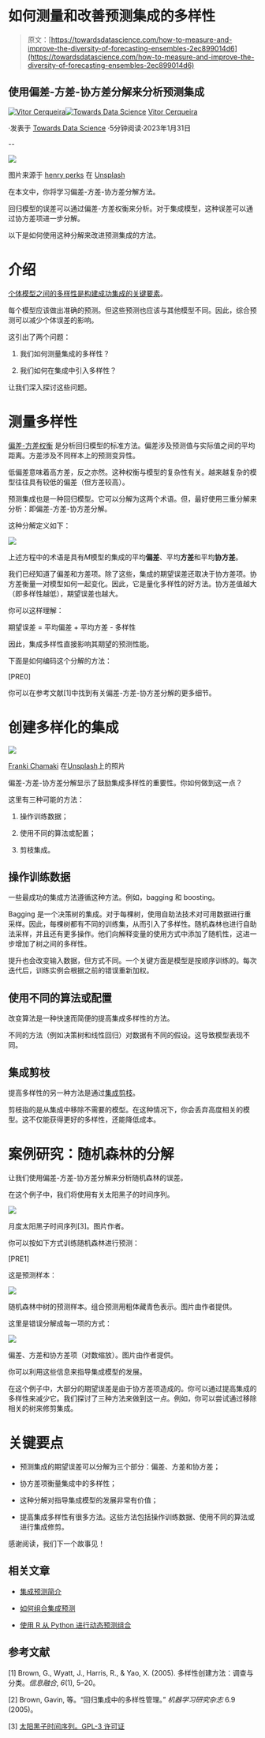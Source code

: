# 如何测量和改善预测集成的多样性

> 原文：[https://towardsdatascience.com/how-to-measure-and-improve-the-diversity-of-forecasting-ensembles-2ec899014d6](https://towardsdatascience.com/how-to-measure-and-improve-the-diversity-of-forecasting-ensembles-2ec899014d6)

## 使用偏差-方差-协方差分解来分析预测集成

[](https://vcerq.medium.com/?source=post_page-----2ec899014d6--------------------------------)[![Vitor Cerqueira](../Images/9e52f462c6bc20453d3ea273eb52114b.png)](https://vcerq.medium.com/?source=post_page-----2ec899014d6--------------------------------)[](https://towardsdatascience.com/?source=post_page-----2ec899014d6--------------------------------)[![Towards Data Science](../Images/a6ff2676ffcc0c7aad8aaf1d79379785.png)](https://towardsdatascience.com/?source=post_page-----2ec899014d6--------------------------------) [Vitor Cerqueira](https://vcerq.medium.com/?source=post_page-----2ec899014d6--------------------------------)

·发表于 [Towards Data Science](https://towardsdatascience.com/?source=post_page-----2ec899014d6--------------------------------) ·5分钟阅读·2023年1月31日

--

![](../Images/d94f4cf481cefb4c8be97700d5b30f16.png)

图片来源于 [henry perks](https://unsplash.com/@hjkp?utm_source=medium&utm_medium=referral) 在 [Unsplash](https://unsplash.com/?utm_source=medium&utm_medium=referral)

在本文中，你将学习偏差-方差-协方差分解方法。

回归模型的误差可以通过偏差-方差权衡来分析。对于集成模型，这种误差可以通过协方差项进一步分解。

以下是如何使用这种分解来改进预测集成的方法。

# 介绍

[个体模型之间的多样性是构建成功集成的关键要素](https://medium.com/towards-data-science/introduction-to-forecasting-ensembles-f63877a2498)。

每个模型应该做出准确的预测。但这些预测也应该与其他模型不同。因此，综合预测可以减少个体误差的影响。

这引出了两个问题：

1.  我们如何测量集成的多样性？

1.  我们如何在集成中引入多样性？

让我们深入探讨这些问题。

# 测量多样性

[偏差-方差权衡](https://en.wikipedia.org/wiki/Bias%E2%80%93variance_tradeoff) 是分析回归模型的标准方法。偏差涉及预测值与实际值之间的平均距离。方差涉及不同样本上的预测变异性。

低偏差意味着高方差，反之亦然。这种权衡与模型的复杂性有关。越来越复杂的模型往往具有较低的偏差（但方差较高）。

预测集成也是一种回归模型。它可以分解为这两个术语。但，最好使用三重分解来分析：即偏差-方差-协方差分解。

这种分解定义如下：

![](../Images/9b3271c2f80ab92a67e2d8e7e3ba1b01.png)

上述方程中的术语是具有*M*模型的集成的平均**偏差**、平均**方差**和平均**协方差**。

我们已经知道了偏差和方差项。除了这些，集成的期望误差还取决于协方差项。协方差衡量一对模型如何一起变化。因此，它是量化多样性的好方法。协方差值越大（即多样性越低），期望误差也越大。

你可以这样理解：

期望误差 = 平均偏差 + 平均方差 - 多样性

因此，集成多样性直接影响其期望的预测性能。

下面是如何编码这个分解的方法：

[PRE0]

你可以在参考文献[1]中找到有关偏差-方差-协方差分解的更多细节。

# 创建多样化的集成

![](../Images/824f30893b63861cbb7964846e43cce6.png)

[Franki Chamaki](https://unsplash.com/@franki?utm_source=medium&utm_medium=referral) 在[Unsplash](https://unsplash.com/?utm_source=medium&utm_medium=referral)上的照片

偏差-方差-协方差分解显示了鼓励集成多样性的重要性。你如何做到这一点？

这里有三种可能的方法：

1.  操作训练数据；

1.  使用不同的算法或配置；

1.  剪枝集成。

## 操作训练数据

一些最成功的集成方法遵循这种方法。例如，bagging 和 boosting。

Bagging 是一个决策树的集成。对于每棵树，使用自助法技术对可用数据进行重采样。因此，每棵树都有不同的训练集，从而引入了多样性。随机森林也进行自助法采样，并且还有更多操作。他们向解释变量的使用方式中添加了随机性，这进一步增加了树之间的多样性。

提升也会改变输入数据，但方式不同。一个关键方面是模型是按顺序训练的。每次迭代后，训练实例会根据之前的错误重新加权。

## 使用不同的算法或配置

改变算法是一种快速而简便的提高集成多样性的方法。

不同的方法（例如决策树和线性回归）对数据有不同的假设。这导致模型表现不同。

## 集成剪枝

提高多样性的另一种方法是通过[集成剪枝](https://medium.com/towards-data-science/introduction-to-forecasting-ensembles-f63877a2498)。

剪枝指的是从集成中移除不需要的模型。在这种情况下，你会丢弃高度相关的模型。这不仅能获得更好的多样性，还能降低成本。

# 案例研究：随机森林的分解

让我们使用偏差-方差-协方差分解来分析随机森林的误差。

在这个例子中，我们将使用有关太阳黑子的时间序列。

![](../Images/0670aaa0a6b51386eb1d61e2c54e2af4.png)

月度太阳黑子时间序列[3]。图片作者。

你可以按如下方式训练随机森林进行预测：

[PRE1]

这是预测样本：

![](../Images/e04aa6305a326853f8067dce489cd6d6.png)

随机森林中树的预测样本。组合预测用粗体藏青色表示。图片由作者提供。

这里是错误分解成每一项的方式：

![](../Images/b85f13ae6d682aa170e78129f6df5e15.png)

偏差、方差和协方差项（对数缩放）。图片由作者提供。

你可以利用这些信息来指导集成模型的发展。

在这个例子中，大部分的期望误差是由于协方差项造成的。你可以通过提高集成的多样性来减少它。我们探讨了三种方法来做到这一点。例如，你可以尝试通过移除相关的树来修剪集成。

# 关键要点

+   预测集成的期望误差可以分解为三个部分：偏差、方差和协方差；

+   协方差项衡量集成中的多样性；

+   这种分解对指导集成模型的发展非常有价值；

+   提高集成多样性有很多方法。这些方法包括操作训练数据、使用不同的算法或进行集成修剪。

感谢阅读，我们下一个故事见！

## 相关文章

+   [集成预测简介](/introduction-to-forecasting-ensembles-f63877a2498)

+   [如何组合集成预测](/how-to-combine-the-forecasts-of-an-ensemble-11022e5cac25)

+   [使用 R 从 Python 进行动态预测组合](https://medium.com/towards-data-science/dynamic-forecast-combination-using-r-from-python-afcdf6adf85b)

## 参考文献

[1] Brown, G., Wyatt, J., Harris, R., & Yao, X. (2005). 多样性创建方法：调查与分类。*信息融合*, *6*(1), 5–20。

[2] Brown, Gavin, 等。“回归集成中的多样性管理。” *机器学习研究杂志* 6.9 (2005)。

[3] [太阳黑子时间序列。GPL-3 许可证](https://www.rdocumentation.org/packages/datasets/versions/3.6.1/topics/sunspots)

